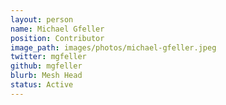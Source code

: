 ```yaml
---
layout: person
name: Michael Gfeller
position: Contributor
image_path: images/photos/michael-gfeller.jpeg
twitter: mgfeller
github: mgfeller
blurb: Mesh Head
status: Active
---
```

